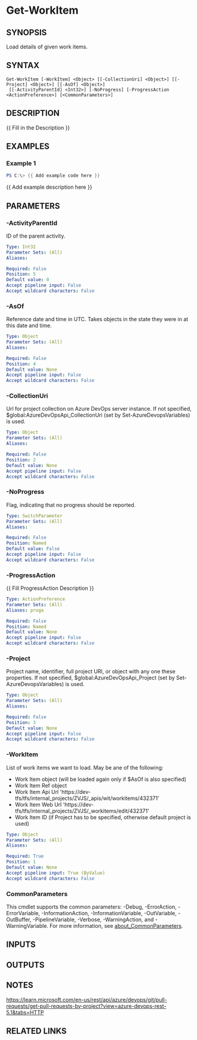 ﻿---
external help file: AzureDevOpsApi-help.xml
Module Name: AzureDevOpsApi
online version:
schema: 2.0.0
---

# Get-WorkItem

## SYNOPSIS
Load details of given work items.

## SYNTAX

```
Get-WorkItem [-WorkItem] <Object> [[-CollectionUri] <Object>] [[-Project] <Object>] [[-AsOf] <Object>]
 [[-ActivityParentId] <Int32>] [-NoProgress] [-ProgressAction <ActionPreference>] [<CommonParameters>]
```

## DESCRIPTION
{{ Fill in the Description }}

## EXAMPLES

### Example 1
```powershell
PS C:\> {{ Add example code here }}
```

{{ Add example description here }}

## PARAMETERS

### -ActivityParentId
ID of the parent activity.

```yaml
Type: Int32
Parameter Sets: (All)
Aliases:

Required: False
Position: 5
Default value: 0
Accept pipeline input: False
Accept wildcard characters: False
```

### -AsOf
Reference date and time in UTC.
Takes objects in the state they were in at this date and time.

```yaml
Type: Object
Parameter Sets: (All)
Aliases:

Required: False
Position: 4
Default value: None
Accept pipeline input: False
Accept wildcard characters: False
```

### -CollectionUri
Url for project collection on Azure DevOps server instance.
If not specified, $global:AzureDevOpsApi_CollectionUri (set by Set-AzureDevopsVariables) is used.

```yaml
Type: Object
Parameter Sets: (All)
Aliases:

Required: False
Position: 2
Default value: None
Accept pipeline input: False
Accept wildcard characters: False
```

### -NoProgress
Flag, indicating that no progress should be reported.

```yaml
Type: SwitchParameter
Parameter Sets: (All)
Aliases:

Required: False
Position: Named
Default value: False
Accept pipeline input: False
Accept wildcard characters: False
```

### -ProgressAction
{{ Fill ProgressAction Description }}

```yaml
Type: ActionPreference
Parameter Sets: (All)
Aliases: proga

Required: False
Position: Named
Default value: None
Accept pipeline input: False
Accept wildcard characters: False
```

### -Project
Project name, identifier, full project URI, or object with any one
these properties.
If not specified, $global:AzureDevOpsApi_Project (set by Set-AzureDevopsVariables) is used.

```yaml
Type: Object
Parameter Sets: (All)
Aliases:

Required: False
Position: 3
Default value: None
Accept pipeline input: False
Accept wildcard characters: False
```

### -WorkItem
List of work items we want to load.
May be ane of the following:
- Work Item object (will be loaded again only if $AsOf is also specified)
- Work Item Ref object
- Work Item Api Url
    'https://dev-tfs/tfs/internal_projects/ZVJS/_apis/wit/workitems/432371'
- Work Item Web Url
    'https://dev-tfs/tfs/internal_projects/ZVJS/_workitems/edit/432371'
- Work Item ID (if Project has to be specified, otherwise default project is used)

```yaml
Type: Object
Parameter Sets: (All)
Aliases:

Required: True
Position: 1
Default value: None
Accept pipeline input: True (ByValue)
Accept wildcard characters: False
```

### CommonParameters
This cmdlet supports the common parameters: -Debug, -ErrorAction, -ErrorVariable, -InformationAction, -InformationVariable, -OutVariable, -OutBuffer, -PipelineVariable, -Verbose, -WarningAction, and -WarningVariable. For more information, see [about_CommonParameters](http://go.microsoft.com/fwlink/?LinkID=113216).

## INPUTS

## OUTPUTS

## NOTES
https://learn.microsoft.com/en-us/rest/api/azure/devops/git/pull-requests/get-pull-requests-by-project?view=azure-devops-rest-5.1&tabs=HTTP

## RELATED LINKS
